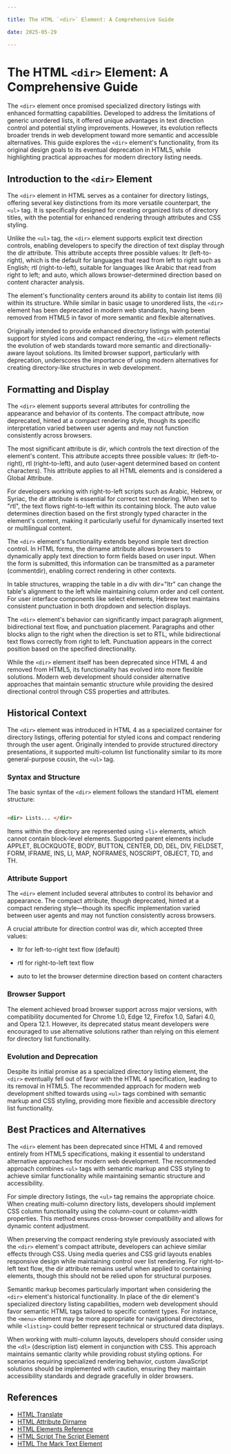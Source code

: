 ```yaml
---

title: The HTML `<dir>` Element: A Comprehensive Guide

date: 2025-05-29

---
```



# The HTML `<dir>` Element: A Comprehensive Guide

The `<dir>` element once promised specialized directory listings with enhanced formatting capabilities. Developed to address the limitations of generic unordered lists, it offered unique advantages in text direction control and potential styling improvements. However, its evolution reflects broader trends in web development toward more semantic and accessible alternatives. This guide explores the `<dir>` element's functionality, from its original design goals to its eventual deprecation in HTML5, while highlighting practical approaches for modern directory listing needs.


## Introduction to the `<dir>` Element

The `<dir>` element in HTML serves as a container for directory listings, offering several key distinctions from its more versatile counterpart, the `<ul>` tag. It is specifically designed for creating organized lists of directory titles, with the potential for enhanced rendering through attributes and CSS styling.

Unlike the `<ul>` tag, the `<dir>` element supports explicit text direction controls, enabling developers to specify the direction of text display through the dir attribute. This attribute accepts three possible values: ltr (left-to-right), which is the default for languages that read from left to right such as English; rtl (right-to-left), suitable for languages like Arabic that read from right to left; and auto, which allows browser-determined direction based on content character analysis.

The element's functionality centers around its ability to contain list items (li) within its structure. While similar in basic usage to unordered lists, the `<dir>` element has been deprecated in modern web standards, having been removed from HTML5 in favor of more semantic and flexible alternatives.

Originally intended to provide enhanced directory listings with potential support for styled icons and compact rendering, the `<dir>` element reflects the evolution of web standards toward more semantic and directionally-aware layout solutions. Its limited browser support, particularly with deprecation, underscores the importance of using modern alternatives for creating directory-like structures in web development.


## Formatting and Display

The `<dir>` element supports several attributes for controlling the appearance and behavior of its contents. The compact attribute, now deprecated, hinted at a compact rendering style, though its specific interpretation varied between user agents and may not function consistently across browsers.

The most significant attribute is dir, which controls the text direction of the element's content. This attribute accepts three possible values: ltr (left-to-right), rtl (right-to-left), and auto (user-agent determined based on content characters). This attribute applies to all HTML elements and is considered a Global Attribute.

For developers working with right-to-left scripts such as Arabic, Hebrew, or Syriac, the dir attribute is essential for correct text rendering. When set to "rtl", the text flows right-to-left within its containing block. The auto value determines direction based on the first strongly typed character in the element's content, making it particularly useful for dynamically inserted text or multilingual content.

The `<dir>` element's functionality extends beyond simple text direction control. In HTML forms, the dirname attribute allows browsers to dynamically apply text direction to form fields based on user input. When the form is submitted, this information can be transmitted as a parameter (commentdir), enabling correct rendering in other contexts.

In table structures, wrapping the table in a div with dir="ltr" can change the table's alignment to the left while maintaining column order and cell content. For user interface components like select elements, Hebrew text maintains consistent punctuation in both dropdown and selection displays.

The `<dir>` element's behavior can significantly impact paragraph alignment, bidirectional text flow, and punctuation placement. Paragraphs and other blocks align to the right when the direction is set to RTL, while bidirectional text flows correctly from right to left. Punctuation appears in the correct position based on the specified directionality.

While the `<dir>` element itself has been deprecated since HTML 4 and removed from HTML5, its functionality has evolved into more flexible solutions. Modern web development should consider alternative approaches that maintain semantic structure while providing the desired directional control through CSS properties and attributes.


## Historical Context

The `<dir>` element was introduced in HTML 4 as a specialized container for directory listings, offering potential for styled icons and compact rendering through the user agent. Originally intended to provide structured directory presentations, it supported multi-column list functionality similar to its more general-purpose cousin, the `<ul>` tag.


### Syntax and Structure

The basic syntax of the `<dir>` element follows the standard HTML element structure:

```html

<dir> Lists... </dir>

```

Items within the directory are represented using `<li>` elements, which cannot contain block-level elements. Supported parent elements include APPLET, BLOCKQUOTE, BODY, BUTTON, CENTER, DD, DEL, DIV, FIELDSET, FORM, IFRAME, INS, LI, MAP, NOFRAMES, NOSCRIPT, OBJECT, TD, and TH.


### Attribute Support

The `<dir>` element included several attributes to control its behavior and appearance. The compact attribute, though deprecated, hinted at a compact rendering style—though its specific implementation varied between user agents and may not function consistently across browsers.

A crucial attribute for direction control was dir, which accepted three values:

- ltr for left-to-right text flow (default)

- rtl for right-to-left text flow

- auto to let the browser determine direction based on content characters


### Browser Support

The element achieved broad browser support across major versions, with compatibility documented for Chrome 1.0, Edge 12, Firefox 1.0, Safari 4.0, and Opera 12.1. However, its deprecated status meant developers were encouraged to use alternative solutions rather than relying on this element for directory list functionality.


### Evolution and Deprecation

Despite its initial promise as a specialized directory listing element, the `<dir>` eventually fell out of favor with the HTML 4 specification, leading to its removal in HTML5. The recommended approach for modern web development shifted towards using `<ul>` tags combined with semantic markup and CSS styling, providing more flexible and accessible directory list functionality.


## Best Practices and Alternatives

The `<dir>` element has been deprecated since HTML 4 and removed entirely from HTML5 specifications, making it essential to understand alternative approaches for modern web development. The recommended approach combines `<ul>` tags with semantic markup and CSS styling to achieve similar functionality while maintaining semantic structure and accessibility.

For simple directory listings, the `<ul>` tag remains the appropriate choice. When creating multi-column directory lists, developers should implement CSS column functionality using the column-count or column-width properties. This method ensures cross-browser compatibility and allows for dynamic content adjustment.

When preserving the compact rendering style previously associated with the `<dir>` element's compact attribute, developers can achieve similar effects through CSS. Using media queries and CSS grid layouts enables responsive design while maintaining control over list rendering. For right-to-left text flow, the dir attribute remains useful when applied to containing elements, though this should not be relied upon for structural purposes.

Semantic markup becomes particularly important when considering the `<dir>` element's historical functionality. In place of the dir element's specialized directory listing capabilities, modern web development should favor semantic HTML tags tailored to specific content types. For instance, the `<menu>` element may be more appropriate for navigational directories, while `<listing>` could better represent technical or structured data displays.

When working with multi-column layouts, developers should consider using the `<dl>` (description list) element in conjunction with CSS. This approach maintains semantic clarity while providing robust styling options. For scenarios requiring specialized rendering behavior, custom JavaScript solutions should be implemented with caution, ensuring they maintain accessibility standards and degrade gracefully in older browsers.

## References

- [HTML Translate](https://github.com/serpuniversity/learn/blob/main/html/HTML%20Translate.md)
- [HTML Attribute Dirname](https://github.com/serpuniversity/learn/blob/main/html/HTML%20Attribute%20Dirname.md)
- [HTML Elements Reference](https://github.com/serpuniversity/learn/blob/main/html/HTML%20Elements%20Reference.md)
- [HTML Script The Script Element](https://github.com/serpuniversity/learn/blob/main/html/HTML%20Script%20The%20Script%20Element.md)
- [HTML The Mark Text Element](https://github.com/serpuniversity/learn/blob/main/html/HTML%20The%20Mark%20Text%20Element.md)